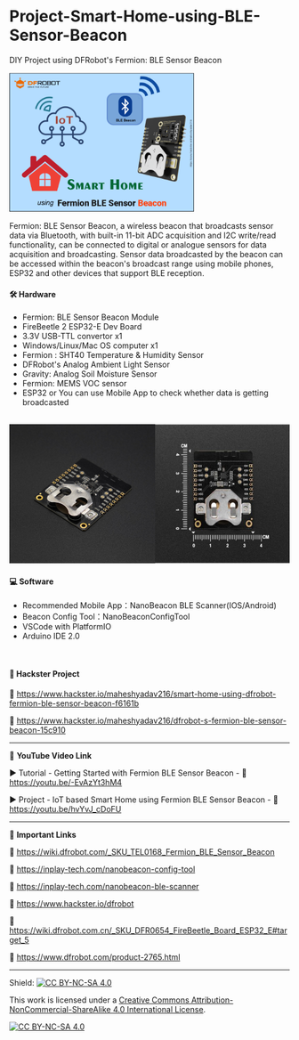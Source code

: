 # Project-Smart-Home-using-BLE-Sensor-Beacon
DIY Project using DFRobot's Fermion: BLE Sensor Beacon
  
<img src="/Images/hackster-thumb-2.png" height="250" >
  

Fermion: BLE Sensor Beacon, a wireless beacon that broadcasts sensor data via Bluetooth, with built-in 11-bit ADC acquisition and I2C write/read functionality, can be connected to digital or analogue sensors for data acquisition and broadcasting. Sensor data broadcasted by the beacon can be accessed within the beacon's broadcast range using mobile phones, ESP32 and other devices that support BLE reception.     


#### 🛠 Hardware  
- Fermion: BLE Sensor Beacon Module  
- FireBeetle 2 ESP32-E Dev Board
- 3.3V USB-TTL convertor x1  
- Windows/Linux/Mac OS computer x1  
- Fermion : SHT40 Temperature & Humidity Sensor  
- DFRobot's Analog Ambient Light Sensor  
- Gravity: Analog Soil Moisture Sensor  
- Fermion: MEMS VOC sensor  
- ESP32 or You can use Mobile App to check whether data is getting broadcasted  
</br>

<img src="/Images/hackster-article-3.png" height="250" >  

#### 💻 Software  
- Recommended Mobile App：NanoBeacon BLE Scanner(IOS/Android)  
- Beacon Config Tool：NanoBeaconConfigTool  
- VSCode with PlatformIO  
- Arduino IDE  2.0  
</br>

#### 📜 Hackster Project  
🔗 https://www.hackster.io/maheshyadav216/smart-home-using-dfrobot-fermion-ble-sensor-beacon-f6161b  

🔗 https://www.hackster.io/maheshyadav216/dfrobot-s-fermion-ble-sensor-beacon-15c910  

------------------------------------------------------------------------------------------------------

📕 **YouTube Video Link**  

▶️ Tutorial - Getting Started with Fermion BLE Sensor Beacon - 🔗 https://youtu.be/-EvAzYt3hM4  

▶️ Project - IoT based Smart Home using Fermion BLE Sensor Beacon - 🔗 https://youtu.be/hvYvJ_cDoFU  

-------------------------------------------------------------------------------------------------------
📒 **Important Links**  
 
🔗 https://wiki.dfrobot.com/_SKU_TEL0168_Fermion_BLE_Sensor_Beacon    

🔗 https://inplay-tech.com/nanobeacon-config-tool   

🔗 https://inplay-tech.com/nanobeacon-ble-scanner  

🔗 https://www.hackster.io/dfrobot    

🔗 https://wiki.dfrobot.com.cn/_SKU_DFR0654_FireBeetle_Board_ESP32_E#target_5    

🔗 https://www.dfrobot.com/product-2765.html    

------------------------------------------------------------------------------------------  

Shield: [![CC BY-NC-SA 4.0][cc-by-nc-sa-shield]][cc-by-nc-sa]

This work is licensed under a
[Creative Commons Attribution-NonCommercial-ShareAlike 4.0 International License][cc-by-nc-sa].

[![CC BY-NC-SA 4.0][cc-by-nc-sa-image]][cc-by-nc-sa]

[cc-by-nc-sa]: http://creativecommons.org/licenses/by-nc-sa/4.0/
[cc-by-nc-sa-image]: https://licensebuttons.net/l/by-nc-sa/4.0/88x31.png
[cc-by-nc-sa-shield]: https://img.shields.io/badge/License-CC%20BY--NC--SA%204.0-lightgrey.svg
